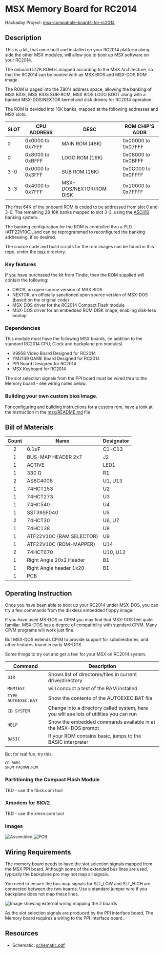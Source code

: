 # MSX Memory Board for RC2014

Hackaday Project: [msx-compatible-boards-for-rc2014](https://hackaday.io/project/175574-msx-compatible-boards-for-rc2014)

## Description

This is a kit, that once built and installed on your RC2014 platform along side the other MSX modules, will allow you to boot up MSX software on your RC2014.

The onboard 512K ROM is mapped according to the MSX Architecture, so that the RC2014 can be booted with an MSX BIOS and MSX-DOS ROM image.

The ROM is paged into the Z80's address space, allowing the banking of MSX BIOS, MSX BIOS SUB-ROM, MSX BIOS LOGO BOOT along with a banked MSX-DOS/NEXTOR kernel and disk drivers for RC2014 operation.

The ROM is devided into 16K banks, mapped at the following addresses and MSX slots:

|  SLOT  |  CPU ADDRESS      |  DESC                    |  ROM CHIP'S ADDR    |
|--------|-------------------|--------------------------|---------------------|
|    0   | 0x0000 to 0x7FFF  | MAIN ROM (48K)           | 0x00000 to 0x07FFF  |
|    0   | 0x8000 to 0xBFFF  | LOGO ROM (16K)           | 0x08000 to 0x0BFFF  |
|  3-0   | 0x0000 to 0x3FFF  | SUB ROM (16K)            | 0x0C000 to 0x0FFFF  |
|  3-3   | 0x4000 to 0x7FFF  | MSX-DOS/NEXTOR/ROM DISK  | 0x10000 to 0x7FFFF  |

The first 64K of the onboard ROM is coded to be addressed from slot 0 and 3-0.
The remaining 28 16K banks mapped to slot 3-3, using the [ASCII16](https://www.msx.org/wiki/MegaROM_Mappers#ASC16_.28ASCII.29) banking system.

The banking configuration for the ROM is controlled thru a PLD (ATF22V10C), and can be reprogrammed to reconfigured the banking addressing, if so desired.

The source code and build scripts for the rom images can be found in this repo, under the [msx](./msx) directory.

### Key features

If you have purchased the kit from Tindie, then the ROM supplied will contain the following:
  * CBIOS, an open source version of MSX BIOS
  * NEXTOR, an officially sanctioned open source version of MSX-DOS (based on the original code)
  * MSX-DOS driver for the RC2014 Compact Flash module
  * MSX-DOS driver for an embedded ROM DISK image, enabling disk-less bootup

### Dependencies

This module must have the following MSX boards, (in addition to the standard RC2014 CPU, Clock and backplane pro modules)

* V9958 Video Board Designed for RC2014
* YM2149 GAME Board Designed for RC2014
* PPI Board Designed for RC2014
* MSX Keyboard for RC2014

The slot selection signals from the PPI board must be wired thru to the Memory board - see wiring notes below.

### Building your own custom bios image.

For configuring and building instructions for a custom rom, have a look at the instruction in the [msx/README.md](../msx/README.md) file

## Bill of Materials
|Count   | Name                      |  Designator |
|:------:|---------------------------|-------------|
| 2	     | 0.1uF                     | C1-C13      |
| 1      | BUS-MAP HEADER 2x7	       | J2          |
| 1      | ACTIVE                    | LED1        |
| 1      | 330 Ω                     | R1          |
| 2      | AS6C4008                  | U1, U13     |
| 1      | 74HCT153                  | U2          |
| 1      | 74HCT273                  | U3          |
| 1      | 74HC540	                 | U4          |
| 1      | SST39SF040                | U5          |
| 2      | 74HCT30                   | U6, U7      |
| 1      | 74HC138                   | U8          |
| 1      | ATF22V10C (RAM SELECTOR)  | U9          |
| 1      | ATF22V10C (ROM-MAPPER)    | U14         |
| 2      | 74HCT670                  | U10, U12    |
| 1      | Right Angle 20x2 Header   | B1          |
| 1      | Right Angle header 1x20   | B1          |
| 1	     | PCB                       |             |

## Operating Instruction

Once you have been able to boot up your RC2014 under MSX-DOS, you can try a few commands from the diskless embedded floppy image:

If you have used MS-DOS or CP/M you may find that MSX-DOS feel quite familiar. MSX-DOS has a degree of compatibility with standard CP/M.  Many CP/M programs will work just fine.

But MSX-DOS extends CP/M to provide support for subdirectories, and other features found in early MS-DOS.

Some things to try out and get a feel for your MSX on RC2014 system.

| Command               | Description |
|-----------------------|-------------|
| `DIR`                   | Shows list of directores/files in current drive/directory |
| `MEMTEST`               | will conduct a test of the RAM installed         |
| `TYPE AUTOEXEC.BAT`   | Show the contents of the AUTOEXEC.BAT file                |
| `CD SYSTEM`             | Change into a directory called system, here you will see lots of utilities you can run |
| `HELP`                  | Show the embedded commands available in at the MSX-DOS prompt |
| `BASIC`                   | If your ROM contains basic, jumps to the BASIC interpreter |

But for real fun, try this:

```
CD ROMS
SROM PACMAN.ROM
```

### Partitioning the Compact Flash Module

TBD - use the fdisk.com tool

### Xmodem for SIO/2

TBD - use the xrecv.com tool

### Images

![Assembled](./PXL_20210410_071727624.jpg)
![PCB](./PXL_20210416_125150502.jpg)

## Wiring Requirements

The memory board needs to have the slot selection signals mapped from the MSX PPI board.  Although some of the extended bus lines are used, typically the backplane pro may not map all signals.

You need to ensure the bus map signals for SLT_LOW and SLT_HIGH are connected between the two boards.  Use a standard jumper wire if you backplane does not map these lines.

![Image showing external wiring mapping the 2 boards](./PXL_20210410_072253452.jpg)

As the slot selection signals are produced by the PPI interface board,
The Memory board requires a wiring to the PPI Interface board.
## Resources

* Schematic: [schematic.pdf](./schematic.pdf "Schematic")

